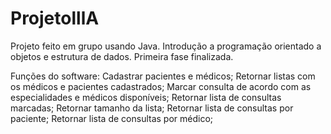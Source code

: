 # ProjetolllA
Projeto feito em grupo usando Java.
Introdução a programação orientado a objetos e estrutura de dados.
Primeira fase finalizada.

Funções do software:
Cadastrar pacientes e médicos;
Retornar listas com os médicos e pacientes cadastrados;
Marcar consulta de acordo com as especialidades e médicos disponíveis;
Retornar lista de consultas marcadas;
Retornar tamanho da lista;
Retornar lista de consultas por paciente;
Retornar lista de consultas por médico;
